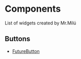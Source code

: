 # Components

List of widgets created by Mr.Milú

## Buttons

- [FutureButton](../lib/ui/components/buttons/future_button.dart)